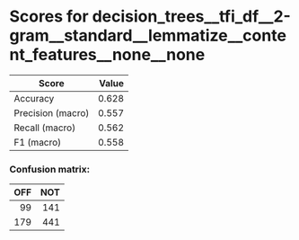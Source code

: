 # Scores for decision_trees__tfi_df__2-gram__standard__lemmatize__content_features__none__none
|      Score      |Value|
|-----------------|----:|
|Accuracy         |0.628|
|Precision (macro)|0.557|
|Recall (macro)   |0.562|
|F1 (macro)       |0.558|

### Confusion matrix:
|OFF|NOT|
|--:|--:|
| 99|141|
|179|441|
